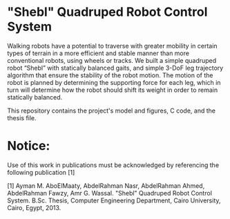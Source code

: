 # "Shebl" Quadruped Robot Control System

Walking robots have a potential to traverse with greater mobility in certain types of terrain in a more efficient and stable manner than more conventional robots, using wheels or tracks. We built a simple quadruped robot “Shebl” with statically balanced gaits, and simple 3-DoF leg trajectory algorithm that ensure the stability of the robot motion. The motion of the robot is planned by determining the supporting force for each leg, which in turn will determine how the robot should shift its weight in order to remain statically balanced.

This repository contains the project's model and figures, C code, and the thesis file.

Notice:
=======
Use of this work in publications must be acknowledged by referencing the following publication [1] 

[1] Ayman M. AboElMaaty, AbdelRahman Nasr, AbdelRahman Ahmed, AbdelRahman Fawzy, Amr G. Wassal. "Shebl" Quadruped Robot Control System. B.Sc. Thesis, Computer Engineering Department, Cairo University, Cairo, Egypt, 2013.
